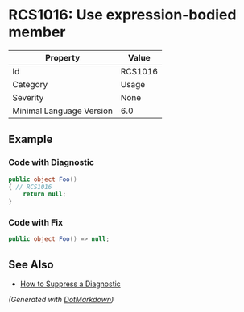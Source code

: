# RCS1016: Use expression\-bodied member

| Property                 | Value   |
| ------------------------ | ------- |
| Id                       | RCS1016 |
| Category                 | Usage   |
| Severity                 | None    |
| Minimal Language Version | 6\.0    |

## Example

### Code with Diagnostic

```csharp
public object Foo()
{ // RCS1016
    return null;
}
```

### Code with Fix

```csharp
public object Foo() => null;
```

## See Also

* [How to Suppress a Diagnostic](../HowToConfigureAnalyzers.md#how-to-suppress-a-diagnostic)


*\(Generated with [DotMarkdown](http://github.com/JosefPihrt/DotMarkdown)\)*
